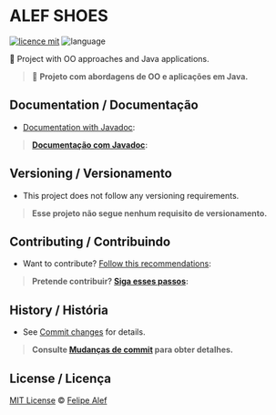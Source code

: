 # ALEF SHOES
[![licence mit](https://img.shields.io/badge/licence-MIT-blue.svg)](https://github.com/afonsopacifer/open-source-boilerplate/blob/master/LICENSE.md)
![language](https://img.shields.io/badge/java-only-yellow)

:rocket: Project with OO approaches and Java applications. 

> :rocket: **Projeto com abordagens de OO e aplicações em Java.**

## Documentation / Documentação

-  [Documentation with Javadoc](https://alef012.github.io/JavadocOO/):  

> **[Documentação com Javadoc](./CONTRIBUTING.md):**



## Versioning / Versionamento
- This project does not follow any versioning requirements.

> **Esse projeto não segue nenhum requisito de versionamento.**
> 


## Contributing / Contribuindo

- Want to contribute? [Follow this recommendations](./CONTRIBUTING.md):  

> **Pretende contribuir? [Siga esses passos](./CONTRIBUTING.md):**


## History / História
- See [Commit changes](https://github.com/Alef012/TrabalhoOO/commits/main) for details.

> **Consulte [Mudanças de commit](https://github.com/Alef012/TrabalhoOO/commits/main) para obter detalhes.**


## License / Licença
[MIT License](https://github.com/Alef012/TrabalhoOO/blob/main/LICENSE) © [Felipe Alef](https://github.com/Maiconrq)
